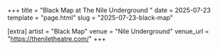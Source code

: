 +++
title = "Black Map at The Nile Underground "
date = 2025-07-23
template = "page.html"
slug = "2025-07-23-black-map"

[extra]
artist = "Black Map"
venue = "Nile Underground"
venue_url = "https://theniletheatre.com/"
+++
